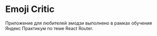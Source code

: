 # Emoji Critic

Приложение для любителей эмодзи выполнено в рамках обучения Яндекс Практикум по теме React Router.